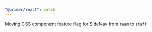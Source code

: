 ```yaml
---
"@primer/react": patch
---
```


Moving CSS component feature flag for SideNav from `team` to `staff`
